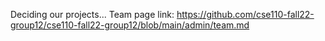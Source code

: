 Deciding our projects...
Team page link: https://github.com/cse110-fall22-group12/cse110-fall22-group12/blob/main/admin/team.md
